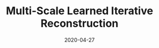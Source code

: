 ---
title: "Multi-Scale Learned Iterative Reconstruction"
collection: accepted
authors: 'A. Hauptmann, J. Adler, S. Arridge, and O. Öktem'
date: 2020-04-27
venue: 'IEEE Transactions on Computational Imaging'
paperurl: 'http://asHauptmann.github.io/files/2019_Hauptmann_preprint.pdf'
paperlink: 'https://ieeexplore.ieee.org/document/9078889'
---